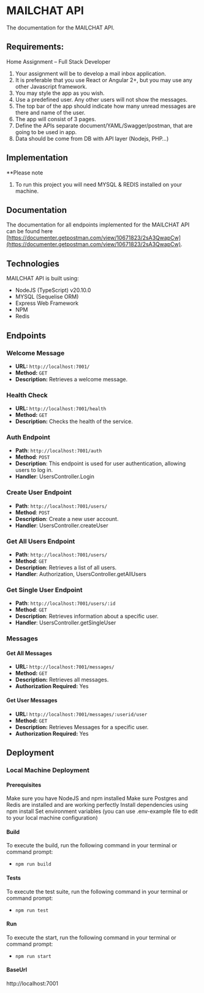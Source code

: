 # MAILCHAT API

The documentation for the MAILCHAT API.

## Requirements:
Home Assignment – Full Stack Developer
1. Your assignment will be to develop a mail inbox application.
2. It is preferable that you use React or Angular 2+, but you may use any other Javascript
framework.
3. You may style the app as you wish.
4. Use a predefined user. Any other users will not show the messages.
5. The top bar of the app should indicate how many unread messages are there and name
of the user.
6. The app will consist of 3 pages.
7. Define the APIs separate document/YAML/Swagger/postman, that are going to be used in
app.
8. Data should be come from DB with API layer (Nodejs, PHP…)


## Implementation

\*\*Please note
1. To run this project you will need MYSQL & REDIS installed on your machine.

## Documentation

The documentation for all endpoints implemented for the MAILCHAT API can be found here [https://documenter.getpostman.com/view/10671823/2sA3QwapCw](https://documenter.getpostman.com/view/10671823/2sA3QwapCw).

## Technologies

MAILCHAT API is built using:

- NodeJS (TypeScript) v20.10.0
- MYSQL (Sequelise ORM)
- Express Web Framework
- NPM
- Redis

## Endpoints

### Welcome Message

- **URL:** `http://localhost:7001/`
- **Method:** `GET`
- **Description:** Retrieves a welcome message.


### Health Check

- **URL:** `http://localhost:7001/health`
- **Method:** `GET`
- **Description:** Checks the health of the service.


### Auth Endpoint

- **Path**: `http://localhost:7001/auth`
- **Method**: `POST`
- **Description**: This endpoint is used for user authentication, allowing users to log in.
- **Handler**: UsersController.Login

### Create User Endpoint

- **Path**: `http://localhost:7001/users/`
- **Method**: `POST`
- **Description**: Create a new user account.
- **Handler**: UsersController.createUser


### Get All Users Endpoint

- **Path**: `http://localhost:7001/users/`
- **Method**: `GET`
- **Description**: Retrieves a list of all users.
- **Handler**: Authorization, UsersController.getAllUsers

### Get Single User Endpoint

- **Path**: `http://localhost:7001/users/:id`
- **Method**: `GET`
- **Description**: Retrieves information about a specific user.
- **Handler**: UsersController.getSingleUser



### Messages

#### Get All Messages

- **URL:** `http://localhost:7001/messages/`
- **Method:** `GET`
- **Description:** Retrieves all messages.
- **Authorization Required:** Yes


#### Get User Messages

- **URL:** `http://localhost:7001/messages/:userid/user`
- **Method:** `GET`
- **Description:** Retrieves Messages for a specific user.
- **Authorization Required:** Yes



## Deployment

### Local Machine  Deployment

#### Prerequisites
Make sure you have NodeJS and npm installed
Make sure Postgres and Redis are installed and are working perfectly
Install dependencies using npm install
Set environment variables (you can use .env-example file to edit to your local machine configuration)

#### Build

To execute the build,  run the following command in your terminal or command prompt:

- `npm run build`


#### Tests

To execute the test suite, run the following command in your terminal or command prompt:

- `npm run test`

#### Run

To execute the start, run the following command in your terminal or command prompt:

- `npm run start`

#### BaseUrl
http://localhost:7001
